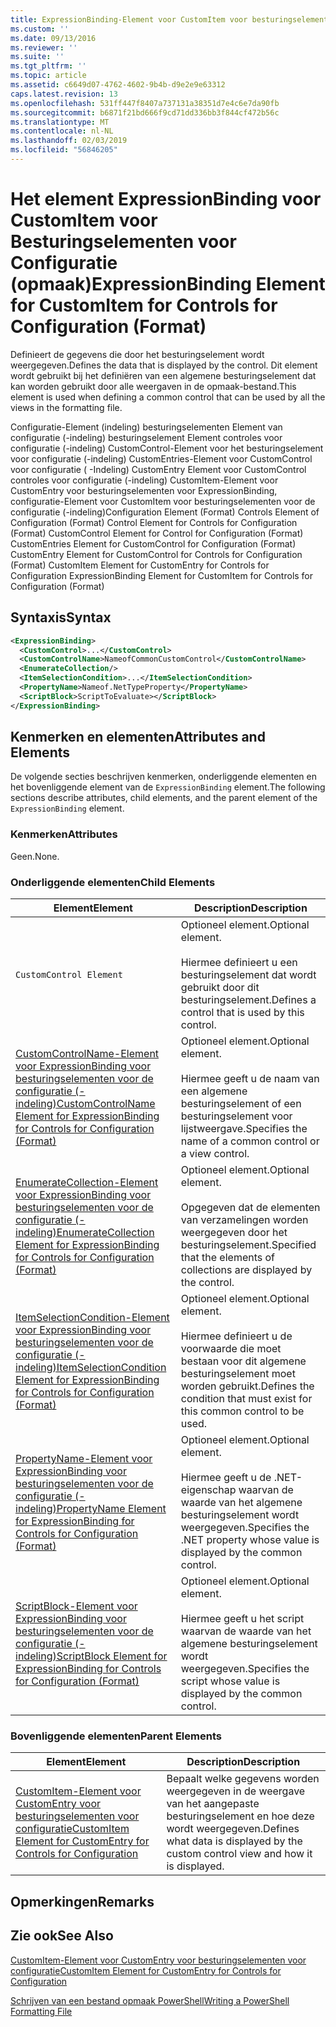 ```yaml
---
title: ExpressionBinding-Element voor CustomItem voor besturingselementen voor de configuratie (-indeling) | Microsoft Docs
ms.custom: ''
ms.date: 09/13/2016
ms.reviewer: ''
ms.suite: ''
ms.tgt_pltfrm: ''
ms.topic: article
ms.assetid: c6649d07-4762-4602-9b4b-d9e2e9e63312
caps.latest.revision: 13
ms.openlocfilehash: 531ff447f8407a737131a38351d7e4c6e7da90fb
ms.sourcegitcommit: b6871f21bd666f9cd71dd336bb3f844cf472b56c
ms.translationtype: MT
ms.contentlocale: nl-NL
ms.lasthandoff: 02/03/2019
ms.locfileid: "56846205"
---
```

# <a name="expressionbinding-element-for-customitem-for-controls-for-configuration-format"></a><span data-ttu-id="bae29-102">Het element ExpressionBinding voor CustomItem voor Besturingselementen voor Configuratie (opmaak)</span><span class="sxs-lookup"><span data-stu-id="bae29-102">ExpressionBinding Element for CustomItem for Controls for Configuration (Format)</span></span>

<span data-ttu-id="bae29-103">Definieert de gegevens die door het besturingselement wordt weergegeven.</span><span class="sxs-lookup"><span data-stu-id="bae29-103">Defines the data that is displayed by the control.</span></span> <span data-ttu-id="bae29-104">Dit element wordt gebruikt bij het definiëren van een algemene besturingselement dat kan worden gebruikt door alle weergaven in de opmaak-bestand.</span><span class="sxs-lookup"><span data-stu-id="bae29-104">This element is used when defining a common control that can be used by all the views in the formatting file.</span></span>

<span data-ttu-id="bae29-105">Configuratie-Element (indeling) besturingselementen Element van configuratie (-indeling) besturingselement Element controles voor configuratie (-indeling) CustomControl-Element voor het besturingselement voor configuratie (-indeling) CustomEntries-Element voor CustomControl voor configuratie ( -Indeling) CustomEntry Element voor CustomControl controles voor configuratie (-indeling) CustomItem-Element voor CustomEntry voor besturingselementen voor ExpressionBinding, configuratie-Element voor CustomItem voor besturingselementen voor de configuratie (-indeling)</span><span class="sxs-lookup"><span data-stu-id="bae29-105">Configuration Element (Format) Controls Element of Configuration (Format) Control Element for Controls for Configuration (Format) CustomControl Element for Control for Configuration (Format) CustomEntries Element for CustomControl for Configuration (Format) CustomEntry Element for CustomControl for Controls for Configuration (Format) CustomItem Element for CustomEntry for Controls for Configuration ExpressionBinding Element for CustomItem for Controls for Configuration (Format)</span></span>

## <a name="syntax"></a><span data-ttu-id="bae29-106">Syntaxis</span><span class="sxs-lookup"><span data-stu-id="bae29-106">Syntax</span></span>

```xml
<ExpressionBinding>
  <CustomControl>...</CustomControl>
  <CustomControlName>NameofCommonCustomControl</CustomControlName>
  <EnumerateCollection/>
  <ItemSelectionCondition>...</ItemSelectionCondition>
  <PropertyName>Nameof.NetTypeProperty</PropertyName>
  <ScriptBlock>ScriptToEvaluate></ScriptBlock>
</ExpressionBinding>
```

## <a name="attributes-and-elements"></a><span data-ttu-id="bae29-107">Kenmerken en elementen</span><span class="sxs-lookup"><span data-stu-id="bae29-107">Attributes and Elements</span></span>

<span data-ttu-id="bae29-108">De volgende secties beschrijven kenmerken, onderliggende elementen en het bovenliggende element van de `ExpressionBinding` element.</span><span class="sxs-lookup"><span data-stu-id="bae29-108">The following sections describe attributes, child elements, and the parent element of the `ExpressionBinding` element.</span></span>

### <a name="attributes"></a><span data-ttu-id="bae29-109">Kenmerken</span><span class="sxs-lookup"><span data-stu-id="bae29-109">Attributes</span></span>

<span data-ttu-id="bae29-110">Geen.</span><span class="sxs-lookup"><span data-stu-id="bae29-110">None.</span></span>

### <a name="child-elements"></a><span data-ttu-id="bae29-111">Onderliggende elementen</span><span class="sxs-lookup"><span data-stu-id="bae29-111">Child Elements</span></span>

|<span data-ttu-id="bae29-112">Element</span><span class="sxs-lookup"><span data-stu-id="bae29-112">Element</span></span>|<span data-ttu-id="bae29-113">Description</span><span class="sxs-lookup"><span data-stu-id="bae29-113">Description</span></span>|
|-------------|-----------------|
|`CustomControl Element`|<span data-ttu-id="bae29-114">Optioneel element.</span><span class="sxs-lookup"><span data-stu-id="bae29-114">Optional element.</span></span><br /><br /> <span data-ttu-id="bae29-115">Hiermee definieert u een besturingselement dat wordt gebruikt door dit besturingselement.</span><span class="sxs-lookup"><span data-stu-id="bae29-115">Defines a control that is used by this control.</span></span>|
|[<span data-ttu-id="bae29-116">CustomControlName-Element voor ExpressionBinding voor besturingselementen voor de configuratie (-indeling)</span><span class="sxs-lookup"><span data-stu-id="bae29-116">CustomControlName Element for ExpressionBinding for Controls for Configuration (Format)</span></span>](./customcontrolname-element-for-expressionbinding-for-controls-for-configuration-format.md)|<span data-ttu-id="bae29-117">Optioneel element.</span><span class="sxs-lookup"><span data-stu-id="bae29-117">Optional element.</span></span><br /><br /> <span data-ttu-id="bae29-118">Hiermee geeft u de naam van een algemene besturingselement of een besturingselement voor lijstweergave.</span><span class="sxs-lookup"><span data-stu-id="bae29-118">Specifies the name of a common control or a view control.</span></span>|
|[<span data-ttu-id="bae29-119">EnumerateCollection-Element voor ExpressionBinding voor besturingselementen voor de configuratie (-indeling)</span><span class="sxs-lookup"><span data-stu-id="bae29-119">EnumerateCollection Element for ExpressionBinding for Controls for Configuration (Format)</span></span>](./enumeratecollection-element-for-expressionbinding-for-controls-for-configuration-format.md)|<span data-ttu-id="bae29-120">Optioneel element.</span><span class="sxs-lookup"><span data-stu-id="bae29-120">Optional element.</span></span><br /><br /> <span data-ttu-id="bae29-121">Opgegeven dat de elementen van verzamelingen worden weergegeven door het besturingselement.</span><span class="sxs-lookup"><span data-stu-id="bae29-121">Specified that the elements of collections are displayed by the control.</span></span>|
|[<span data-ttu-id="bae29-122">ItemSelectionCondition-Element voor ExpressionBinding voor besturingselementen voor de configuratie (-indeling)</span><span class="sxs-lookup"><span data-stu-id="bae29-122">ItemSelectionCondition Element for ExpressionBinding for Controls for Configuration (Format)</span></span>](./itemselectioncondition-element-for-expressionbinding-for-controls-for-configuration-format.md)|<span data-ttu-id="bae29-123">Optioneel element.</span><span class="sxs-lookup"><span data-stu-id="bae29-123">Optional element.</span></span><br /><br /> <span data-ttu-id="bae29-124">Hiermee definieert u de voorwaarde die moet bestaan voor dit algemene besturingselement moet worden gebruikt.</span><span class="sxs-lookup"><span data-stu-id="bae29-124">Defines the condition that must exist for this common control to be used.</span></span>|
|[<span data-ttu-id="bae29-125">PropertyName-Element voor ExpressionBinding voor besturingselementen voor de configuratie (-indeling)</span><span class="sxs-lookup"><span data-stu-id="bae29-125">PropertyName Element for ExpressionBinding for Controls for Configuration (Format)</span></span>](./propertyname-element-for-expressionbinding-for-controls-for-configuration-format.md)|<span data-ttu-id="bae29-126">Optioneel element.</span><span class="sxs-lookup"><span data-stu-id="bae29-126">Optional element.</span></span><br /><br /> <span data-ttu-id="bae29-127">Hiermee geeft u de .NET-eigenschap waarvan de waarde van het algemene besturingselement wordt weergegeven.</span><span class="sxs-lookup"><span data-stu-id="bae29-127">Specifies the .NET property whose value is displayed by the common control.</span></span>|
|[<span data-ttu-id="bae29-128">ScriptBlock-Element voor ExpressionBinding voor besturingselementen voor de configuratie (-indeling)</span><span class="sxs-lookup"><span data-stu-id="bae29-128">ScriptBlock Element for ExpressionBinding for Controls for Configuration (Format)</span></span>](./scriptblock-element-for-expressionbinding-for-controls-for-configuration-format.md)|<span data-ttu-id="bae29-129">Optioneel element.</span><span class="sxs-lookup"><span data-stu-id="bae29-129">Optional element.</span></span><br /><br /> <span data-ttu-id="bae29-130">Hiermee geeft u het script waarvan de waarde van het algemene besturingselement wordt weergegeven.</span><span class="sxs-lookup"><span data-stu-id="bae29-130">Specifies the script whose value is displayed by the common control.</span></span>|

### <a name="parent-elements"></a><span data-ttu-id="bae29-131">Bovenliggende elementen</span><span class="sxs-lookup"><span data-stu-id="bae29-131">Parent Elements</span></span>

|<span data-ttu-id="bae29-132">Element</span><span class="sxs-lookup"><span data-stu-id="bae29-132">Element</span></span>|<span data-ttu-id="bae29-133">Description</span><span class="sxs-lookup"><span data-stu-id="bae29-133">Description</span></span>|
|-------------|-----------------|
|[<span data-ttu-id="bae29-134">CustomItem-Element voor CustomEntry voor besturingselementen voor configuratie</span><span class="sxs-lookup"><span data-stu-id="bae29-134">CustomItem Element for CustomEntry for Controls for Configuration</span></span>](./customitem-element-for-customentry-for-controls-for-configuration-format.md)|<span data-ttu-id="bae29-135">Bepaalt welke gegevens worden weergegeven in de weergave van het aangepaste besturingselement en hoe deze wordt weergegeven.</span><span class="sxs-lookup"><span data-stu-id="bae29-135">Defines what data is displayed by the custom control view and how it is displayed.</span></span>|

## <a name="remarks"></a><span data-ttu-id="bae29-136">Opmerkingen</span><span class="sxs-lookup"><span data-stu-id="bae29-136">Remarks</span></span>

## <a name="see-also"></a><span data-ttu-id="bae29-137">Zie ook</span><span class="sxs-lookup"><span data-stu-id="bae29-137">See Also</span></span>

[<span data-ttu-id="bae29-138">CustomItem-Element voor CustomEntry voor besturingselementen voor configuratie</span><span class="sxs-lookup"><span data-stu-id="bae29-138">CustomItem Element for CustomEntry for Controls for Configuration</span></span>](./customitem-element-for-customentry-for-controls-for-configuration-format.md)

[<span data-ttu-id="bae29-139">Schrijven van een bestand opmaak PowerShell</span><span class="sxs-lookup"><span data-stu-id="bae29-139">Writing a PowerShell Formatting File</span></span>](./writing-a-powershell-formatting-file.md)
